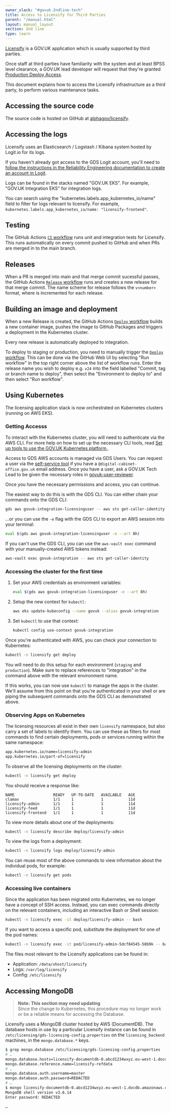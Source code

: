 ```yaml
---
owner_slack: "#govuk-2ndline-tech"
title: Access to Licensify for Third Parties
parent: "/manual.html"
layout: manual_layout
section: 2nd line
type: learn
---
```


[Licensify](/manual/licensing.html) is a GOV.UK application which is usually supported by third parties.

Once staff at third parties have familiarity with the system and at least BPSS level clearance, a GOV.UK lead developer will request that they're granted [Production Deploy Access](/manual/rules-for-getting-production-access.html#production-deploy-access).

This document explains how to access the Licensify infrastructure as a third party, to perform various maintenance tasks.

## Accessing the source code

The source code is hosted on GitHub at [alphagov/licensify](https://github.com/alphagov/licensify).

## Accessing the logs

Licensify uses an Elasticsearch / Logstash / Kibana system hosted by Logit.io for its logs.

If you haven't already got access to the GDS Logit account, you'll need to [follow the instructions in the Reliability Engineering documentation to create an account in Logit](https://reliability-engineering.cloudapps.digital/logging.html#get-started-with-logit).

Logs can be found in the stacks named "GOV.UK <environment> EKS". For example, "GOV.UK Integration EKS" for integration logs.

You can search using the "kubernetes.labels.app_kubernetes_io/name" field to filter for logs relevant to licensify. For example, `kubernetes.labels.app_kubernetes_io/name: "licensify-frontend"`.

## Testing

The GitHub Actions [`CI` workflow](https://github.com/alphagov/licensify/actions/workflows/ci.yml) runs unit and integration tests for Licensify. This runs automatically on every commit pushed to GitHub and when PRs are merged in to the main branch.

## Releases

When a PR is merged into main and that merge commit sucessful passes, the GitHub Actions [`Release` workflow](https://github.com/alphagov/licensify/actions/workflows/release.yml) runs and creates a new release for that merge commit. The name scheme for release follows the `v<number>` format, where <number> is incremented for each release.

## Building an image and deployment

When a new Release is created, the GitHub Actions [`Deploy` workflow](https://github.com/alphagov/licensify/actions/workflows/deploy.yml) builds a new container image, pushes the image to GitHub Packages and triggers a deployment in the Kubernetes cluster.

Every new release is automatically deployed to integration.

To deploy to staging or production, you need to manually trigger the [`Deploy` workflow](https://github.com/alphagov/licensify/actions/workflows/deploy.yml). This can be done via the GitHub Web UI by selecting "Run workflow" in the top right corner above the list of workflow runs. Enter the release name you wish to deploy e.g. `v24` into the field labelled "Commit, tag or branch name to deploy", then select the "Environment to deploy to" and then select "Run workflow".

## Using Kubernetes

The licensing application stack is now orchestrated on Kubernetes clusters (running on AWS EKS).

### Getting Accesss

To interact with the Kubernetes cluster, you will need to authenticate via the AWS CLI. For more help on how to set up the necessary CLI tools, read [Set up tools to use the GOV.UK Kubernetes platform
](https://docs.publishing.service.gov.uk/kubernetes/get-started/set-up-tools/).

Access to GDS AWS accounts is managed via GDS Users. You can request a user via the [self-service tool](https://request-an-aws-account.gds-reliability.engineering/) if you have a `@digital-cabinet-office.gov.uk` email address. Once you have a user, ask a GOV.UK Tech Lead to be given the necessary roles in [govuk-user-reviewer](https://github.com/alphagov/govuk-user-reviewer).

Once you have the necessary permissions and access, you can continue.

The easiest way to do this is with the GDS CLI. You can either chain your commands onto the GDS CLI:

```sh
gds aws govuk-integration-licensinguser -- aws sts get-caller-identity
```

...or you can use the `-e` flag with the GDS CLI to export an AWS session into your terminal:

```sh
eval $(gds aws govuk-integration-licensinguser -e --art 8h)
```

If you can't use the GDS CLI, you can use the `aws-vault exec` command with your manually-created AWS tokens instead:

```sh
aws-vault exec govuk-integration -- aws sts get-caller-identity
```

### Accessing the cluster for the first time

1. Set your AWS credentials as environment variables:

    ```sh
    eval $(gds aws govuk-integration-licensinguser -e --art 8h)
    ```

1. Setup the new context for `kubectl`:

    ```sh
    aws eks update-kubeconfig --name govuk --alias govuk-integration
    ```

1. Set `kubectl` to use that context:

    ```sh
    kubectl config use-context govuk-integration
    ```

Once you're authenticated with AWS, you can check your connection to Kubernetes:

```sh
kubectl -n licensify get deploy
```

You will need to do this setup for each environment (`staging` and `production`). Make sure to replace references to "integration" in the command above with the relevant environment name.

If this works, you can now use `kubectl` to manage the apps in the cluster. We'll assume from this point on that you're authenticated in your shell or are piping the subsequent commands onto the GDS CLI as demonstrated above.

### Observing Apps on Kubernetes

The licensing resources all exist in their own `licensify` namespace, but also carry a set of labels to identify them. You can use these as filters for most commands to find certain deployments, pods or services running within the same namespace:

```txt
app.kubernetes.io/name=licensify-admin
app.kubernetes.io/part-of=licensify
```

To observe all the licensing deployments on the cluster:

```sh
kubectl -n licensify get deploy
```

You should receive a response like:

```
NAME                 READY   UP-TO-DATE   AVAILABLE   AGE
clamav               1/1     1            1           11d
licensify-admin      1/1     1            1           11d
licensify-feed       1/1     1            1           11d
licensify-frontend   1/1     1            1           11d
```

To view more details about one of the deployments:

```sh
kubectl -n licensify describe deploy/licensify-admin
````

To view the logs from a deployment:

```sh
kubectl -n licensify logs deploy/licensify-admin
```

You can reuse most of the above commands to view information about the individual pods, for example:

```sh
kubectl -n licensify get pods
```

### Accessing live containers

Since the application has been migrated onto Kubernetes, we no longer have a concept of SSH access. Instead, you can exec commands directly on the relevant containers, including an interactive Bash or Shell session:

```sh
kubectl -n licensify exec -it deploy/licensify-admin -- bash
```

If you want to access a specific pod, substitute the deployment for one of the pod names:

```sh
kubectl -n licensify exec -it pod/licensify-admin-5dcf84545-58b9k -- bash
```

The files most relevant to the Licensify applications can be found in:

* Application: `/data/vhost/licensify`
* Logs: `/var/log/licensify`
* Config: `/etc/licensify`

## Accessing MongoDB

> **Note: This section may need updating**  
> Since the change to Kubernetes, this procedure may no longer work or be a reliable means for accessing the Database.

Licensify uses a MongoDB cluster hosted by AWS (DocumentDB). The database hosts in use by a particular Licensify instance can be found in `/etc/licensing/gds-licensing-config.properties` on the `licensing_backend` machines, in the `mongo.database.*` keys.

```sh
$ grep mongo.database /etc/licensing/gds-licensing-config.properties
# …
mongo.database.hosts=licensify-documentdb-0.abcd1234wxyz.eu-west-1.docdb.amazonaws.com,licensify-documentdb-1.abcd1234wxyz.eu-west-1.docdb.amazonaws.com,licensify-documentdb-2.abcd1234wxyz.eu-west-1.docdb.amazonaws.com
mongo.database.reference.name=licensify-refdata
# …
mongo.database.auth.username=master
mongo.database.auth.password=REDACTED
# …
$ mongo licensify-documentdb-0.abcd1234wxyz.eu-west-1.docdb.amazonaws.com/licensify-refdata -u master
MongoDB shell version v3.6.14
Enter password: REDACTED

…
```
